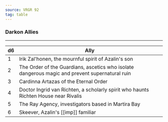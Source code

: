 ```yaml
---
source: VRGR 92
tag: table
---
```


### Darkon Allies
---
|d6|Ally|
|----|------------|
|1|Irik Zal'honen, the mournful spirit of Azalin's son|
|2|The Order of the Guardians, ascetics who isolate dangerous magic and prevent supernatural ruin|
|3|Cardinna Artazas of the Eternal Order|
|4|Doctor Ingrid van Richten, a scholarly spirit who haunts Richten House near Rivalis|
|5|The Ray Agency, investigators based in Martira Bay|
|6|Skeever, Azalin's [[imp]] familiar|
